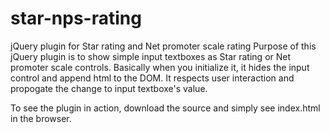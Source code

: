 # star-nps-rating
jQuery plugin for Star rating and Net promoter scale rating
Purpose of this jQuery plugin is to show simple input textboxes as Star rating or Net promoter scale controls. 
Basically when you initialize it, it hides the input control and append html to the DOM.
It respects user interaction and propogate the change to input textboxe's value.

To see the plugin in action, download the source and simply see index.html in the browser.
